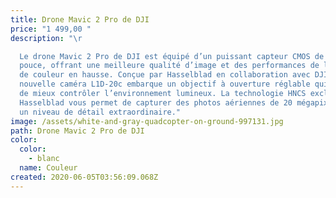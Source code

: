 ```yaml
---
title: Drone Mavic 2 Pro de DJI
price: "1 499,00 "
description: "\r

  Le drone Mavic 2 Pro de DJI est équipé d’un puissant capteur CMOS de 1
  pouce, offrant une meilleure qualité d’image et des performances de lumière et
  de couleur en hausse. Conçue par Hasselblad en collaboration avec DJI, la
  nouvelle caméra L1D-20c embarque un objectif à ouverture réglable qui permet
  de mieux contrôler l’environnement lumineux. La technologie HNCS exclusive à
  Hasselblad vous permet de capturer des photos aériennes de 20 mégapixels avec
  un niveau de détail extraordinaire."
image: /assets/white-and-gray-quadcopter-on-ground-997131.jpg
path: Drone Mavic 2 Pro de DJI
color:
  color:
    - blanc
  name: Couleur
created: 2020-06-05T03:56:09.068Z
---
```

